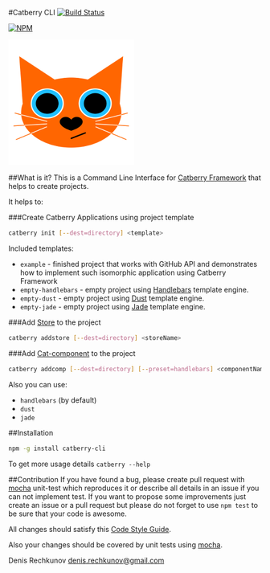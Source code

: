 #Catberry CLI [![Build Status](https://travis-ci.org/catberry/catberry-cli.png?branch=master)](https://travis-ci.org/catberry/catberry-cli)

[![NPM](https://nodei.co/npm/catberry-cli.png)](https://nodei.co/npm/catberry-cli/)

![Catberry](https://raw.githubusercontent.com/catberry/catberry/master/docs/images/logo.png)

##What is it?
This is a Command Line Interface for [Catberry Framework](https://github.com/catberry/catberry)
that helps to create projects.

It helps to:

###Create Catberry Applications using project template

```bash
catberry init [--dest=directory] <template>
```

Included templates:
* `example` - finished project that works with GitHub API and demonstrates
how to implement such isomorphic application using Catberry Framework
* `empty-handlebars` - empty project using [Handlebars](http://handlebarsjs.com/) template engine.
* `empty-dust` - empty project using [Dust](https://github.com/catberry/catberry-dust) template engine.
* `empty-jade` - empty project using [Jade](http://jade-lang.com/) template engine.

###Add [Store](https://github.com/catberry/catberry/blob/master/docs/index.md#stores) to the project
 
```bash
catberry addstore [--dest=directory] <storeName>
```

###Add [Cat-component](https://github.com/catberry/catberry/blob/master/docs/index.md#cat-components) to the project

```bash
catberry addcomp [--dest=directory] [--preset=handlebars] <componentName>
```
Also you can use:

* `handlebars` (by default)
* `dust`
* `jade`

##Installation

```bash
npm -g install catberry-cli
```

To get more usage details `catberry --help`

##Contribution
If you have found a bug, please create pull request with [mocha](https://www.npmjs.org/package/mocha) 
unit-test which reproduces it or describe all details in an issue if you can not
implement test. If you want to propose some improvements just create an issue or
a pull request but please do not forget to use `npm test` to be sure that your
code is awesome.

All changes should satisfy this [Code Style Guide](https://github.com/catberry/catberry/blob/4.0.0/docs/code-style-guide.md).

Also your changes should be covered by unit tests using [mocha](https://www.npmjs.org/package/mocha).

Denis Rechkunov <denis.rechkunov@gmail.com>